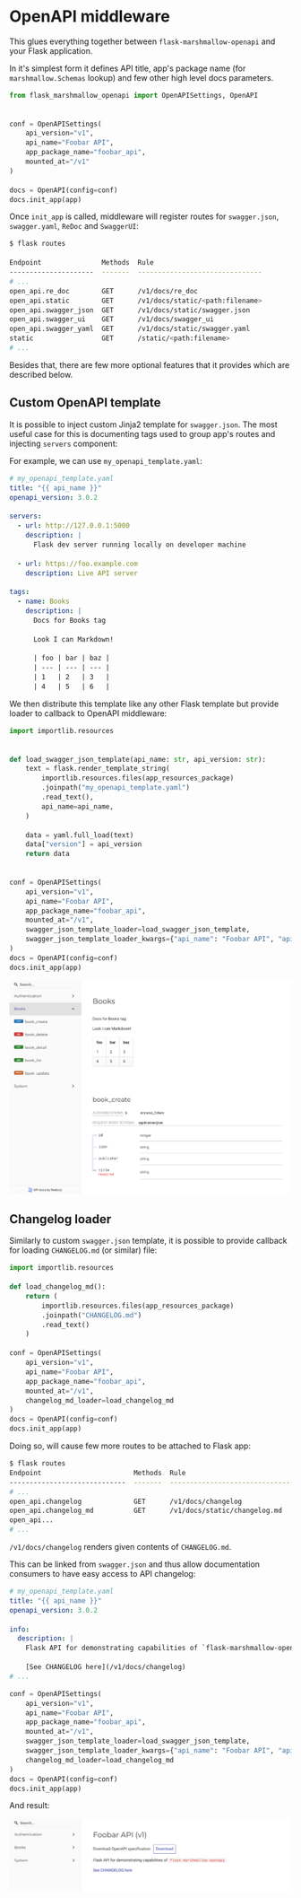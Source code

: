 # OpenAPI middleware

This glues everything together between `flask-marshmallow-openapi` and your Flask
application.

In it's simplest form it defines API title, app's package name (for
`marshmallow.Schemas` lookup) and few other high level docs parameters.


```py
from flask_marshmallow_openapi import OpenAPISettings, OpenAPI


conf = OpenAPISettings(
    api_version="v1",
    api_name="Foobar API",
    app_package_name="foobar_api",
    mounted_at="/v1"
)

docs = OpenAPI(config=conf)
docs.init_app(app)
```

Once `init_app` is called, middleware will register routes for `swagger.json`,
`swagger.yaml`, `ReDoc` and `SwaggerUI`:

```sh
$ flask routes

Endpoint               Methods  Rule
---------------------  -------  -------------------------------
# ...
open_api.re_doc        GET      /v1/docs/re_doc
open_api.static        GET      /v1/docs/static/<path:filename>
open_api.swagger_json  GET      /v1/docs/static/swagger.json
open_api.swagger_ui    GET      /v1/docs/swagger_ui
open_api.swagger_yaml  GET      /v1/docs/static/swagger.yaml
static                 GET      /static/<path:filename>
# ...
```

Besides that, there are few more optional features that it provides which are described
below.

## Custom OpenAPI template

It is possible to inject custom Jinja2 template for `swagger.json`. The most useful
case for this is documenting tags used to group app's routes and injecting `servers`
component:

For example, we can use `my_openapi_template.yaml`:

```yaml
# my_openapi_template.yaml
title: "{{ api_name }}"
openapi_version: 3.0.2

servers:
  - url: http://127.0.0.1:5000
    description: |
      Flask dev server running locally on developer machine

  - url: https://foo.example.com
    description: Live API server

tags:
  - name: Books
    description: |
      Docs for Books tag

      Look I can Markdown!

      | foo | bar | baz |
      | --- | --- | --- |
      | 1   | 2   | 3   |
      | 4   | 5   | 6   |
```

We then distribute this template like any other Flask template but provide loader to
callback to OpenAPI middleware:

```py
import importlib.resources


def load_swagger_json_template(api_name: str, api_version: str):
    text = flask.render_template_string(
        importlib.resources.files(app_resources_package)
        .joinpath("my_openapi_template.yaml")
        .read_text(),
        api_name=api_name,
    )

    data = yaml.full_load(text)
    data["version"] = api_version
    return data


conf = OpenAPISettings(
    api_version="v1",
    api_name="Foobar API",
    app_package_name="foobar_api",
    mounted_at="/v1",
    swagger_json_template_loader=load_swagger_json_template,
    swagger_json_template_loader_kwargs={"api_name": "Foobar API", "api_version": "v1"},
)
docs = OpenAPI(config=conf)
docs.init_app(app)
```

![ReDoc](./img/swagger_json_template.png "ReDoc - tags01")

## Changelog loader

Similarly to custom `swagger.json` template, it is possible to provide callback for loading
`CHANGELOG.md` (or similar) file:

```py
import importlib.resources

def load_changelog_md():
    return (
        importlib.resources.files(app_resources_package)
        .joinpath("CHANGELOG.md")
        .read_text()
    )

conf = OpenAPISettings(
    api_version="v1",
    api_name="Foobar API",
    app_package_name="foobar_api",
    mounted_at="/v1",
    changelog_md_loader=load_changelog_md
)
docs = OpenAPI(config=conf)
docs.init_app(app)
```

Doing so, will cause few more routes to be attached to Flask app:

```sh
$ flask routes
Endpoint                       Methods  Rule
-----------------------------  -------  -------------------------------
# ...
open_api.changelog             GET      /v1/docs/changelog
open_api.changelog_md          GET      /v1/docs/static/changelog.md
open_api...
# ...
```

`/v1/docs/changelog` renders given contents of `CHANGELOG.md`.


This can be linked from `swagger.json` and thus allow documentation consumers to have
easy access to API changelog:


```yaml
# my_openapi_template.yaml
title: "{{ api_name }}"
openapi_version: 3.0.2

info:
  description: |
    Flask API for demonstrating capabilities of `flask-marshmallow-openapi`

    [See CHANGELOG here](/v1/docs/changelog)
# ...
```

```py
conf = OpenAPISettings(
    api_version="v1",
    api_name="Foobar API",
    app_package_name="foobar_api",
    mounted_at="/v1",
    swagger_json_template_loader=load_swagger_json_template,
    swagger_json_template_loader_kwargs={"api_name": "Foobar API", "api_version": "v1"},
    changelog_md_loader=load_changelog_md
)
docs = OpenAPI(config=conf)
docs.init_app(app)
```

And result:

![ReDoc](./img/changelog_link.png "ReDoc - linking changelog")
